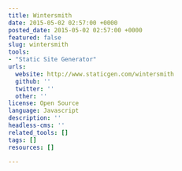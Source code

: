 ```yaml
---
title: Wintersmith
date: 2015-05-02 02:57:00 +0000
posted_date: 2015-05-02 02:57:00 +0000
featured: false
slug: wintersmith
tools:
- "Static Site Generator"
urls:
  website: http://www.staticgen.com/wintersmith
  github: ''
  twitter: ''
  other: ''
license: Open Source
language: Javascript
description: ''
headless-cms: ''
related_tools: []
tags: []
resources: []

---
```

